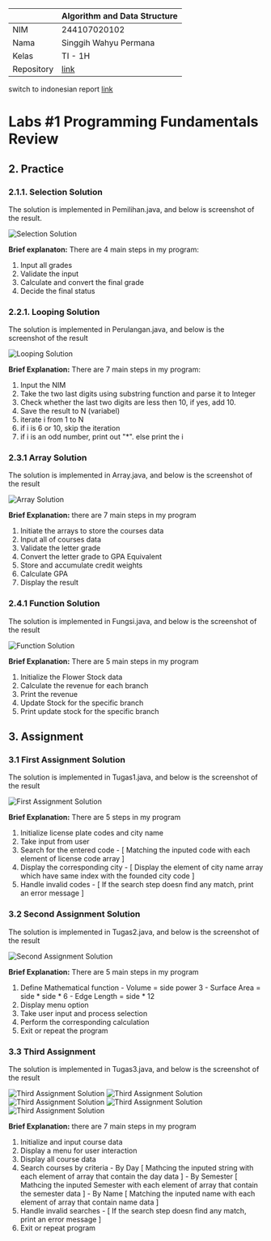 |  | Algorithm and Data Structure |
|--|--|
| NIM |  244107020102|
| Nama |  Singgih Wahyu Permana |
| Kelas | TI - 1H |
| Repository | [link](https://github.com/eeswepe/AlgoDS) |

switch to indonesian report [link](./REPORT-ID.md)

# Labs #1 Programming Fundamentals Review

## 2. Practice

### 2.1.1. Selection Solution

The solution is implemented in Pemilihan.java, and below is screenshot of the result.

![Selection Solution](./img/Pemilihan.png)

**Brief explanaton:** There are 4 main steps in my program: 
1. Input all grades
2. Validate the input
3. Calculate and convert the final grade
4. Decide the final status

### 2.2.1. Looping Solution
The solution is implemented in Perulangan.java, and below is the screenshot of the result

![Looping Solution](./img/Perulangan.png) 

**Brief Explanation:** There are 7 main steps in my program:
1. Input the NIM
2. Take the two last digits using substring function and parse it to Integer
3. Check whether the last two digits are less then 10, if yes, add 10. 
4. Save the result to N (variabel)
5. iterate i from 1 to N
6. if i is 6 or 10, skip the iteration
7. if i is an odd number, print out "*". else print the i

### 2.3.1 Array Solution

The solution is implemented in Array.java, and below is the screenshot of the result

![Array Solution](./img/Array.png) 

**Brief Explanation:** there are 7 main steps in my program 
1. Initiate the arrays to store the courses data
2. Input all of courses data
3. Validate the letter grade
4. Convert the letter grade to GPA Equivalent
5. Store and accumulate credit weights
6. Calculate GPA
7. Display the result

### 2.4.1 Function Solution

The solution is implemented in Fungsi.java, and below is the screenshot of the result

![Function Solution](./img/Fungsi.png) 

**Brief Explanation:** There are 5 main steps in my program

1. Initialize the Flower Stock data
2. Calculate the revenue for each branch
3. Print the revenue
4. Update Stock for the specific branch
5. Print update stock for the specific branch

## 3. Assignment 

### 3.1 First Assignment Solution
The solution is implemented in Tugas1.java, and below is the screenshot of the result

![First Assignment Solution](./img/Tugas1.png) 

**Brief Explanation:** There are 5 steps in my program
1. Initialize license plate codes and city name
2. Take input from user
3. Search for the entered code
\- [ Matching the inputed code with each element of license code array ]
5. Display the corresponding city
\- [ Display the element of city name array which have same index with the founded city code ]
7. Handle invalid codes
\- [ If the search step doesn find any match, print an error message ]

### 3.2 Second Assignment Solution
The solution is implemented in Tugas2.java, and below is the screenshot of the result

![Second Assignment Solution](./img/Tugas2.png) 

**Brief Explanation:** There are 5 main steps in my program
1. Define Mathematical function
\- Volume = side power 3
\- Surface Area = side * side * 6
\- Edge Length = side * 12
3. Display menu option
4. Take user input and process selection
5. Perform the corresponding calculation
6. Exit or repeat the program

### 3.3 Third Assignment
The solution is implemented in Tugas3.java, and below is the screenshot of the result

![Third Assignment Solution](./img/Tugas3_input.png)
![Third Assignment Solution](./img/Tugas3_showAll.png)
![Third Assignment Solution](./img/Tugas3_showByDay.png)
![Third Assignment Solution](./img/Tugas3_showBySemester.png)
![Third Assignment Solution](./img/Tugas3_findByName.png)


**Brief Explanation:** there are 7 main steps in my program 
1. Initialize and input course data
2. Display a menu for user interaction
3. Display all course data
4. Search courses by criteria
\- By Day [ Mathcing the inputed string with each element of array that contain the day data ]
\- By Semester [ Mathcing the inputed Semester with each element of array that contain the semester data ]
\- By Name [ Matching the inputed name with each element of array that contain name data ]
5. Handle invalid searches
\- [ If the search step doesn find any match, print an error message ]
7. Exit or repeat program

